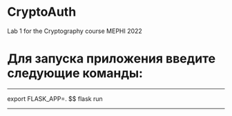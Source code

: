 # CryptoAuth
Lab 1 for the Cryptography course MEPHI 2022
# Для запуска приложения введите следующие команды:
***
export FLASK_APP=.
$$ flask run
***

